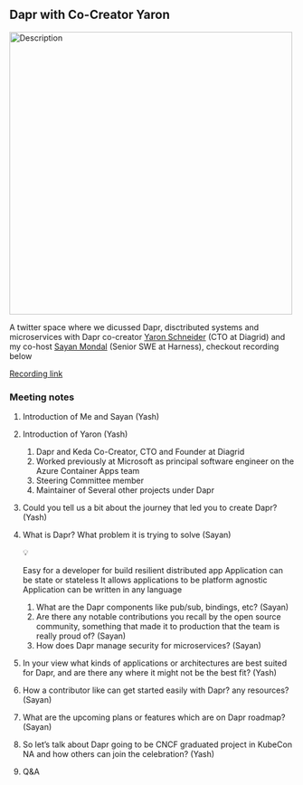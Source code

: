 ## Dapr with Co-Creator Yaron

<img src="https://github.com/user-attachments/assets/d220d4e8-14df-495e-a7bf-b0a0652a181d" alt="Description" width="500"/>

A twitter space where we dicussed Dapr, disctributed systems and microservices with Dapr co-creator [Yaron Schneider](https://www.linkedin.com/in/yaron-schneider-2130b7a3/) (CTO at Diagrid) and my co-host [Sayan Mondal](https://www.linkedin.com/in/s-ayanide/) (Senior SWE at Harness), checkout recording below

[Recording link](https://x.com/i/spaces/1YqxovWZadjJv)

### Meeting notes

1. Introduction of Me and Sayan (Yash)
2. Introduction of Yaron (Yash)
    1. Dapr and Keda Co-Creator, CTO and Founder at Diagrid
    2. Worked previously at Microsoft as principal software engineer on the Azure Container Apps team
    3. Steering Committee member
    4. Maintainer of Several other projects under Dapr
3. Could you tell us a bit about the journey that led you to create Dapr? (Yash)
4. What is Dapr? What problem it is trying to solve (Sayan)
    
    <aside>
    💡
    
    Easy for a developer for build resilient distributed app
    Application can be state or stateless
    It allows applications to be platform agnostic
    Application can be written in any language
    
    </aside>
    
    1. What are the Dapr components like pub/sub, bindings, etc? (Sayan)
    2. Are there any notable contributions you recall by the open source community, something that made it to production that the team is really proud of? (Sayan)
    3. How does Dapr manage security for microservices? (Sayan)
5. In your view what kinds of applications or architectures are best suited for Dapr, and are there any where it might not be the best fit? (Yash)
6. How a contributor like can get started easily with Dapr? any resources? (Sayan)
7. What are the upcoming plans or features which are on Dapr roadmap? (Sayan)
8. So let’s talk about Dapr going to be CNCF graduated project in KubeCon NA and how others can join the celebration? (Yash)
9. Q&A
